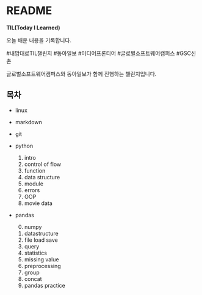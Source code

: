 # README

**TIL(Today I Learned)**

오늘 배운 내용을 기록합니다.

#내맘대로TIL챌린지 #동아일보 #미디어프론티어 #글로벌소프트웨어캠퍼스 #GSC신촌

글로벌소프트웨어캠퍼스와 동아일보가 함께 진행하는 챌린지입니다.

## 목차

- linux

- markdown

- git

- python

    1. intro
    2. control of flow
    3. function 
    4. data structure 
    5. module
    6. errors
    7. OOP
    8. movie data

- pandas 
    
    0. numpy
    1. datastructure
    2. file load save
    3. query
    4. statistics
    5. missing value
    6. preprocessing
    7. group
    8. concat
    9. pandas practice
